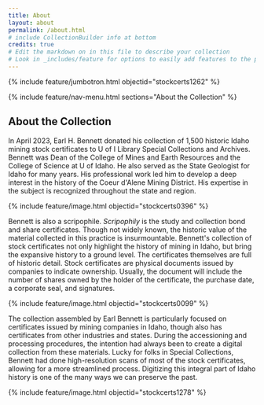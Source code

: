 ```yaml
---
title: About
layout: about
permalink: /about.html
# include CollectionBuilder info at bottom
credits: true
# Edit the markdown on in this file to describe your collection
# Look in _includes/feature for options to easily add features to the page
---
```


{% include feature/jumbotron.html objectid="stockcerts1262" %} 

{% include feature/nav-menu.html sections="About the Collection" %}

## About the Collection

In April 2023, Earl H. Bennett donated his collection of 1,500 historic Idaho mining stock certificates to U of I Library Special Collections and Archives. Bennett was Dean of the College of Mines and Earth Resources and the College of Science at U of Idaho. He also served as the State Geologist for Idaho for many years. His professional work led him to develop a deep interest in the history of the Coeur d'Alene Mining District. His expertise in the subject is recognized throughout the state and region.

{% include feature/image.html objectid="stockcerts0396" %}

Bennett is also a scripophile. *Scripophily* is the study and collection bond and share certificates. Though not widely known, the historic value of the material collected in this practice is insurmountable. Bennett's collection of stock certificates not only highlight the history of mining in Idaho, but bring the expansive history to a ground level. The certificates themselves are full of historic detail. Stock certificates are physical documents issued by companies to indicate ownership. Usually, the document will include the number of shares owned by the holder of the certificate, the purchase date, a corporate seal, and signatures. 

{% include feature/image.html objectid="stockcerts0099" %}

The collection assembled by Earl Bennett is particularly focused on certificates issued by mining companies in Idaho, though also has certificates from other industries and states. During the accessioning and processing procedures, the intention had always been to create a digital collection from these materials. Lucky for folks in Special Collections, Bennett had done high-resolution scans of most of the stock certificates, allowing for a more streamlined process. Digitizing this integral part of Idaho history is one of the many ways we can preserve the past.

{% include feature/image.html objectid="stockcerts1278" %}